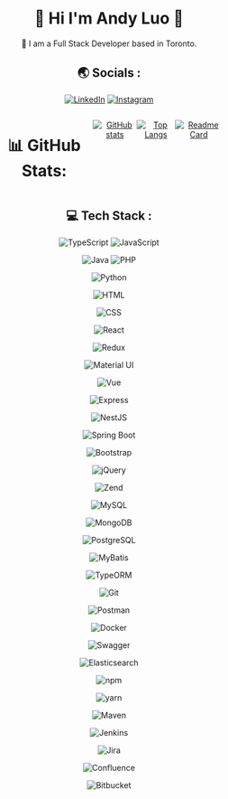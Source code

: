 <h1 align="center"> 🤚 Hi I'm Andy Luo 🤚</h1>

<div align="center">
🍁 I am a Full Stack Developer based in Toronto.
<div>


<h2 align="center"> 🌏 Socials :</h2>

<div align="center">

  [![LinkedIn](https://img.shields.io/badge/LinkedIn-0077B5?style=for-the-badge&logo=linkedin&logoColor=white)](https://www.linkedin.com/in/gancheng-luo-andy/) 
  [![Instagram](https://img.shields.io/badge/Instagram-E4405F?style=for-the-badge&logo=instagram&logoColor=white)](https://instagram.com/andy_lgc?igshid=YmMyMTA2M2Y=)  

</div>
  
<div style="display: flex; width: 80%; margin: 0 auto">
  
  # 📊 GitHub Stats:
  
  [![GitHub stats](https://github-readme-stats.vercel.app/api?username=Andy8647&theme=material-palenight&hide=contribs,prs)](https://github.com/anuraghazra/github-readme-stats)

  [![Top Langs](https://github-readme-stats.vercel.app/api/top-langs/?username=Andy8647&theme=tokyonight)](https://github.com/anuraghazra/github-readme-stats)
  
  [![Readme Card](https://github-readme-stats.vercel.app/api/pin/?username=Andy8647&repo=react-portfolio-template&theme=tokyonight)](https://github.com/anuraghazra/github-readme-stats)
  
</div>    

<h2 align="center"> 💻 Tech Stack :</h2>
<div align="center">
  
  ![TypeScript](https://img.shields.io/badge/TypeScript-007ACC?style=for-the-badge&logo=typescript&logoColor=white) ![JavaScript](https://img.shields.io/badge/JavaScript-F7DF1E?style=for-the-badge&logo=javascript&logoColor=black) 
  
  ![Java](https://img.shields.io/badge/Java-ED8B00?style=for-the-badge&logo=java&logoColor=white)  ![PHP](https://img.shields.io/badge/PHP-777BB4?style=for-the-badge&logo=php&logoColor=white)
  
  ![Python](https://img.shields.io/badge/Python-3776AB?style=for-the-badge&logo=python&logoColor=white)
  
  ![HTML](https://img.shields.io/badge/HTML5-E34F26?style=for-the-badge&logo=html5&logoColor=white)
  
  ![CSS](https://img.shields.io/badge/CSS3-1572B6?style=for-the-badge&logo=css3&logoColor=white)
  
  ![React](https://img.shields.io/badge/React-20232A?style=for-the-badge&logo=react&logoColor=61DAFB)
  
  ![Redux](https://img.shields.io/badge/Redux-764ABC?style=for-the-badge&logo=redux&logoColor=white)
  
  ![Material UI](https://img.shields.io/badge/Material--UI-0081CB?style=for-the-badge&logo=material-ui&logoColor=white)
  
  ![Vue](https://img.shields.io/badge/Vue.js-35495E?style=for-the-badge&logo=vuedotjs&logoColor=4FC08D)
  
  ![Express](https://img.shields.io/badge/Express-000000?style=for-the-badge&logo=express&logoColor=white)
  
  ![NestJS](https://img.shields.io/badge/NestJS-E0234E?style=for-the-badge&logo=nestjs&logoColor=white)
  
  ![Spring Boot](https://img.shields.io/badge/Spring_Boot-6DB33F?style=for-the-badge&logo=spring&logoColor=white)
  
  ![Bootstrap](https://img.shields.io/badge/Bootstrap-563D7C?style=for-the-badge&logo=bootstrap&logoColor=white)
  
  ![jQuery](https://img.shields.io/badge/jQuery-0769AD?style=for-the-badge&logo=jquery&logoColor=white)
  
  ![Zend](https://img.shields.io/badge/Zend-067593?style=for-the-badge&logo=zend&logoColor=white)
  
  ![MySQL](https://img.shields.io/badge/MySQL-00000F?style=for-the-badge&logo=mysql&logoColor=white)
  
  ![MongoDB](https://img.shields.io/badge/MongoDB-4EA94B?style=for-the-badge&logo=mongodb&logoColor=white)
  
  ![PostgreSQL](https://img.shields.io/badge/PostgreSQL-316192?style=for-the-badge&logo=postgresql&logoColor=white)
  
  ![MyBatis](https://img.shields.io/badge/MyBatis-black?style=for-the-badge&logo=mybatis&logoColor=white)
  
  ![TypeORM](https://img.shields.io/badge/TypeORM-black?style=for-the-badge&logo=typeorm&logoColor=white)
  
  ![Git](https://img.shields.io/badge/Git-F05032?style=for-the-badge&logo=git&logoColor=white)
  
  ![Postman](https://img.shields.io/badge/Postman-FF6C37?style=for-the-badge&logo=postman&logoColor=white)
  
  ![Docker](https://img.shields.io/badge/Docker-2496ED?style=for-the-badge&logo=docker&logoColor=white)
  
  ![Swagger](https://img.shields.io/badge/Swagger-85EA2D?style=for-the-badge&logo=swagger&logoColor=white)
  
  ![Elasticsearch](https://img.shields.io/badge/Elasticsearch-005571?style=for-the-badge&logo=elasticsearch&logoColor=white)
  
  ![npm](https://img.shields.io/badge/npm-CB3837?style=for-the-badge&logo=npm&logoColor=white)
  
  ![yarn](https://img.shields.io/badge/yarn-2C8EBB?style=for-the-badge&logo=yarn&logoColor=white)
  
  ![Maven](https://img.shields.io/badge/Maven-C71A36?style=for-the-badge&logo=apache-maven&logoColor=white)
  
  ![Jenkins](https://img.shields.io/badge/Jenkins-D24939?style=for-the-badge&logo=jenkins&logoColor=white)
  
  ![Jira](https://img.shields.io/badge/Jira-0052CC?style=for-the-badge&logo=jira&logoColor=white)
  
  ![Confluence](https://img.shields.io/badge/Confluence-172B4D?style=for-the-badge&logo=confluence&logoColor=white)
  
  ![Bitbucket](https://img.shields.io/badge/Bitbucket-0052CC?style=for-the-badge&logo=bitbucket&logoColor=white)
  
</div> 
